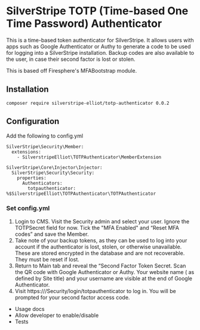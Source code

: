 # SilverStripe TOTP (Time-based One Time Password) Authenticator

This is a time-based token authenticator for SilverStripe. It allows users with apps such as Google Authenticator or Authy to generate a code to be used for logging into a SilverStripe installation. Backup codes are also available to the user, in case their second factor is lost or stolen.

This is based off Firesphere's MFABootstrap module. 

## Installation
`composer require silverstripe-elliot/totp-authenticator 0.0.2`

## Configuration

Add the following to config.yml

```
SilverStripe\Security\Member:
  extensions:
    - SilverstripeElliot\TOTPAuthenticator\MemberExtension

SilverStripe\Core\Injector\Injector:
  SilverStripe\Security\Security:
    properties:
      Authenticators:
        totpauthenticator: %$SilverstripeElliot\TOTPAuthenticator\TOTPAuthenticator

```

### Set config.yml

1. Login to CMS. Visit the Security admin and select your user. Ignore the TOTPSecret field for now. Tick the "MFA Enabled" and “Reset MFA codes” and save the Member.
2. Take note of your backup tokens, as they can be used to log into your account if the authenticator is lost, stolen, or otherwise unavailable. These are stored encrypted in the database and are not recoverable. They must be reset if lost.
3. Return to Main tab and reveal the “Second Factor Token Secret. Scan the QR code with Google Authenticator or Authy. Your website name ( as defined by Site title) and your username are visible at the end of Google Authenticator.
4. Visit https://<yoursite>/Security/login/totpauthenticator to log in. You will be prompted for your second factor access code. 

* Usage docs
* Allow developer to enable/disable
* Tests
